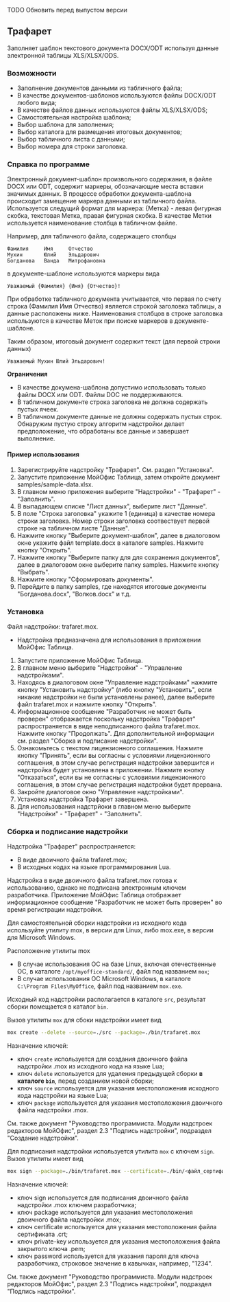 TODO Обновить перед выпустом версии

## Трафарет

Заполняет шаблон текстового документа DOCX/ODT используя данные электронной таблицы XLS/XLSX/ODS. 

### Возможности

- Заполнение документов данными из табличного файла;
- В качестве документов-шаблонов используются файлы DOCX/ODT любого вида;
- В качестве файлов данных используются файлы XLS/XLSX/ODS;
- Самостоятельная настройка шаблона; 
- Выбор шаблона для заполнения;
- Выбор каталога для размещения итоговых документов;
- Выбор табличного листа с данными;
- Выбор номера для строки заголовка. 

### Справка по программе

Электронный документ-шаблон произвольного содержания, в файле DOCX или ODT, содержит маркеры, обозначающие места вставки значимых данных. В процессе обработки документа-шаблона происходит замещение маркера данными из табличного файла. 
Используется следущий формат для маркера: {Метка} - левая фигурная скобка, текстовая Метка, правая фигурная скобка.
В качестве Метки используется наименование столбца в табличном файле.

Например, для табличного файла, содержащего столбцы

```text
Фамилия     Имя     Отчество
Мухин       Юлий    Эльдарович
Богданова   Ванда   Митрофановна
```

в документе-шаблоне используются маркеры вида

```text
Уважаемый {Фамилия} {Имя} {Отчество}!
```

При обработке табличного документа учитывается, что первая по счету строка (Фамилия Имя Отчество) является строкой заголовка таблицы, а данные расположены ниже. Наименования столбцов в строке заголовка используются в качестве Меток при поиске маркеров в документе-шаблоне.

Таким образом, итоговый документ содержит текст (для первой строки данных)

```text
Уважаемый Мухин Юлий Эльдарович!
```

**Ограничения**
- В качестве докумена-шаблона допустимо использовать только файлы DOCX или ODT. Файлы DOC не поддерживаются.
- В табличном документе строка заголовка не должна содержать пустых ячеек.
- В табличном документе данные не должны содержать пустых строк. Обнаружим пустую строку алгоритм надстройки делает предположение, что обработаны все данные и завершает выполнение.

#### Пример использования

1. Зарегистрируйте надстройку "Трафарет". См. раздел "Установка".
2. Запустите приложение МойОфис Таблица, затем откройте документ samples/sample-data.xlsx.
3. В главном меню приложения выберите "Надстройки" - "Трафарет" - "Заполнить".
4. В выпадающем списке "Лист данных", выберите лист "Данные". 
5. В поле "Строка заголовка" укажите 1 (единица) в качестве номера строки заголовка. Номер строки заголовка соотвествует первой строке на табличном листе "Данные".
6. Нажмите кнопку "Выберите документ-шаблон", далее в диалоговом окне укажите файл template.docx в каталоге samples. Нажмите кнопку "Открыть".
7. Нажмите кнопку "Выберите папку для для сохранения документов", далее в диалоговом окне выберите папку samples. Нажмите кнопку "Выбрать".
8. Нажмите кнопку "Сформировать документы".
9. Перейдите в папку samples, где находятся итоговые документы "Богданова.docx", "Волков.docx" и т.д.

### Установка

Файл надстройки: trafaret.mox.

- Надстройка предназначена для использования в приложении МойОфис Таблица.

1. Запустите приложение МойОфис Таблица.
2. В главном меню выберите "Надстройки" - "Управление надстройками".
3. Находясь в диалоговом окне "Управление надстройками" нажмите кнопку "Установить надстройку" (либо кнопку "Установить", если никакие надстройки не были установлены ранее), далее выберите файл trafaret.mox и нажмите кнопку "Открыть". 
4. Информационное сообщение "Разработчик не может быть проверен" отображается поскольку надстройка "Трафарет" распространяется в виде неподписанного файла trafaret.mox. Нажмите кнопку "Продолжать". Для дополнительной информации см. раздел "Сборка и подписание надстройки".
5. Ознакомьтесь с текстом лицензионного соглашения. Нажмите кнопку "Принять", если вы согласны с условиями лицензионного соглашения, в этом случае регистрация надстройки завершится и надстройка будет установлена в приложении. Нажмите кнопку "Отказаться", если вы не согласны с условиями лицензионного соглашения, в этом случае регистрация надстройки будет прервана.
6. Закройте диалоговое окно "Управление надстройками".
7. Установка надстройка Трафарет завершена.
8. Для использования надстрйоки в главном меню выберите "Надстройки" - "Трафарет" - "Заполнить".

### Сборка и подписание надстройки

Надстройка "Трафарет" распространяется:
- В виде двоичного файла trafaret.mox;
- В исходных кодах на языке программирования Lua.

Надстройка в виде двоичного файла trafaret.mox готова к использованию, однако не подписана электронным ключем разработчика. Приложение МойОфис Таблица отображает информационное сообщение "Разработчик не может быть проверен" во время регистрации надстройки. 

Для самостоятельной сборки надстройки из исходного кода используйте утилиту mox, в версии для Linux, либо mox.exe, в версии для Microsoft Windows.

Расположение утилиты mox
- В случае использования ОС на базе Linux, включая отечественные ОС, в каталоге `/opt/myoffice-standard/`, файл под названием `mox`;
- В случае использования ОС Microsoft Windows, в каталоге `C:\Program Files\MyOffice`, файл под названием `mox.exe`.

Исходный код надстройки располагается в каталоге `src`, результат сборки помещается в каталог `bin`.

Вызов утилиты `mox` для сбоки надстройки имеет вид

```bash
mox create --delete --source=./src --package=./bin/trafaret.mox
```

Назначение ключей:
- ключ `create` используется для создания двоичного файла надстройки .mox из исходного кода на языке Lua;
- ключ `delete` используется для удаления предыдущей сборки **в каталоге `bin`**, перед созданием новой сборки;
- ключ `source` используется для указания местоположения исходного кода надстройки на языке Lua;
- ключ `package` используется для указания местоположения двоичного файла надстройки .mox.

См. также документ "Руководство программиста. Модули надстроек редакторов МойОфис", раздел 2.3 "Подпись надстройки", подраздел "Создание надстройки".

Для подписания надстройки используется утилита `mox` с ключем `sign`. Вызов утилиты имеет вид

```bash
mox sign --package=./bin/trafaret.mox --certificate=./bin/<файл_сертификата> --private-key=./bin/<файл_ключа> --passphrase=<пароль>
```

Назначение ключей:
- ключ sign используется для подписания двоичного файла надстройки .mox ключем разработчика;
- ключ package используется для указания местоположения двоичного файла надстройки .mox;
- ключ certificate используется для указания местоположения файла сертификата .crt;
- ключ private-key используется для указания местоположения файла закрытого ключа .pem;
- ключ password используется для указания пароля для ключа разработчика, строковое значение в кавычках, например, "1234".

См. также документ "Руководство программиста. Модули надстроек редакторов МойОфис", раздел 2.3 "Подпись надстройки", подраздел "Подпись надстройки".

